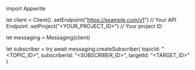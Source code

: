 import Appwrite

let client = Client()
    .setEndpoint("https://example.com/v1") // Your API Endpoint
    .setProject("<YOUR_PROJECT_ID>") // Your project ID

let messaging = Messaging(client)

let subscriber = try await messaging.createSubscriber(
    topicId: "<TOPIC_ID>",
    subscriberId: "<SUBSCRIBER_ID>",
    targetId: "<TARGET_ID>"
)

